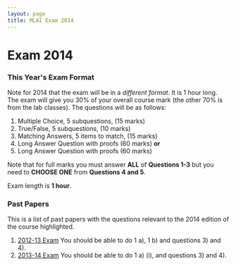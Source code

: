```yaml
---
layout: page
title: MLAI Exam 2014
---
```


Exam 2014
=========

### This Year's Exam Format

Note for 2014 that the exam will be in a *different format*. It is 1
hour long. The exam will give you 30% of your overall course mark (the
other 70% is from the lab classes). The questions will be as follows:

1.  Multiple Choice, 5 subquestions, (15 marks)
2.  True/False, 5 subquestions, (10 marks)
3.  Matching Answers, 5 items to match, (15 marks)
4.  Long Answer Question with proofs (60 marks) **or**
5.  Long Answer Question with proofs (60 marks)

Note that for full marks you must answer **ALL** of **Questions 1-3**
but you need to **CHOOSE ONE** from **Questions 4 and 5**.

Exam length is **1 hour**.

### Past Papers

This is a list of past papers with the questions relevant to the 2014
edition of the course highlighted.

1.  [2012-13 Exam](./assets/exam12.pdf) You should be able to do 1 a), 1 b) and
    questions 3) and 4).
2.  [2013-14 Exam](./assets/exam13.pdf) You should be able to do 1 a) (i), and
    questions 3) and 4).


